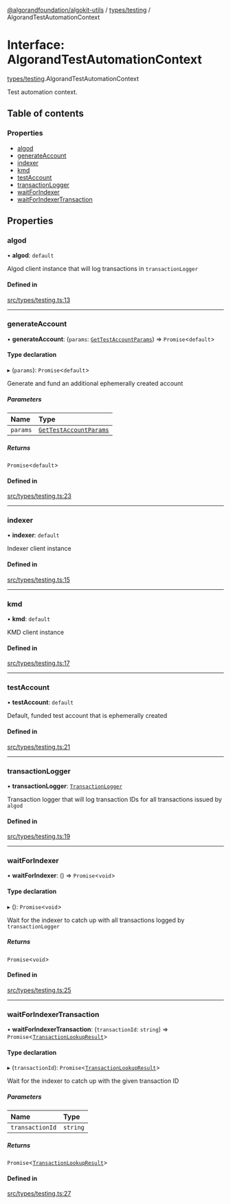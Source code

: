 [@algorandfoundation/algokit-utils](../index.md) / [types/testing](../modules/types_testing.md) / AlgorandTestAutomationContext

# Interface: AlgorandTestAutomationContext

[types/testing](../modules/types_testing.md).AlgorandTestAutomationContext

Test automation context.

## Table of contents

### Properties

- [algod](types_testing.AlgorandTestAutomationContext.md#algod)
- [generateAccount](types_testing.AlgorandTestAutomationContext.md#generateaccount)
- [indexer](types_testing.AlgorandTestAutomationContext.md#indexer)
- [kmd](types_testing.AlgorandTestAutomationContext.md#kmd)
- [testAccount](types_testing.AlgorandTestAutomationContext.md#testaccount)
- [transactionLogger](types_testing.AlgorandTestAutomationContext.md#transactionlogger)
- [waitForIndexer](types_testing.AlgorandTestAutomationContext.md#waitforindexer)
- [waitForIndexerTransaction](types_testing.AlgorandTestAutomationContext.md#waitforindexertransaction)

## Properties

### algod

• **algod**: `default`

Algod client instance that will log transactions in `transactionLogger`

#### Defined in

[src/types/testing.ts:13](https://github.com/algorandfoundation/algokit-utils-ts/blob/main/src/types/testing.ts#L13)

___

### generateAccount

• **generateAccount**: (`params`: [`GetTestAccountParams`](types_testing.GetTestAccountParams.md)) => `Promise`<`default`\>

#### Type declaration

▸ (`params`): `Promise`<`default`\>

Generate and fund an additional ephemerally created account

##### Parameters

| Name | Type |
| :------ | :------ |
| `params` | [`GetTestAccountParams`](types_testing.GetTestAccountParams.md) |

##### Returns

`Promise`<`default`\>

#### Defined in

[src/types/testing.ts:23](https://github.com/algorandfoundation/algokit-utils-ts/blob/main/src/types/testing.ts#L23)

___

### indexer

• **indexer**: `default`

Indexer client instance

#### Defined in

[src/types/testing.ts:15](https://github.com/algorandfoundation/algokit-utils-ts/blob/main/src/types/testing.ts#L15)

___

### kmd

• **kmd**: `default`

KMD client instance

#### Defined in

[src/types/testing.ts:17](https://github.com/algorandfoundation/algokit-utils-ts/blob/main/src/types/testing.ts#L17)

___

### testAccount

• **testAccount**: `default`

Default, funded test account that is ephemerally created

#### Defined in

[src/types/testing.ts:21](https://github.com/algorandfoundation/algokit-utils-ts/blob/main/src/types/testing.ts#L21)

___

### transactionLogger

• **transactionLogger**: [`TransactionLogger`](../classes/testing.TransactionLogger.md)

Transaction logger that will log transaction IDs for all transactions issued by `algod`

#### Defined in

[src/types/testing.ts:19](https://github.com/algorandfoundation/algokit-utils-ts/blob/main/src/types/testing.ts#L19)

___

### waitForIndexer

• **waitForIndexer**: () => `Promise`<`void`\>

#### Type declaration

▸ (): `Promise`<`void`\>

Wait for the indexer to catch up with all transactions logged by `transactionLogger`

##### Returns

`Promise`<`void`\>

#### Defined in

[src/types/testing.ts:25](https://github.com/algorandfoundation/algokit-utils-ts/blob/main/src/types/testing.ts#L25)

___

### waitForIndexerTransaction

• **waitForIndexerTransaction**: (`transactionId`: `string`) => `Promise`<[`TransactionLookupResult`](types_indexer.TransactionLookupResult.md)\>

#### Type declaration

▸ (`transactionId`): `Promise`<[`TransactionLookupResult`](types_indexer.TransactionLookupResult.md)\>

Wait for the indexer to catch up with the given transaction ID

##### Parameters

| Name | Type |
| :------ | :------ |
| `transactionId` | `string` |

##### Returns

`Promise`<[`TransactionLookupResult`](types_indexer.TransactionLookupResult.md)\>

#### Defined in

[src/types/testing.ts:27](https://github.com/algorandfoundation/algokit-utils-ts/blob/main/src/types/testing.ts#L27)
